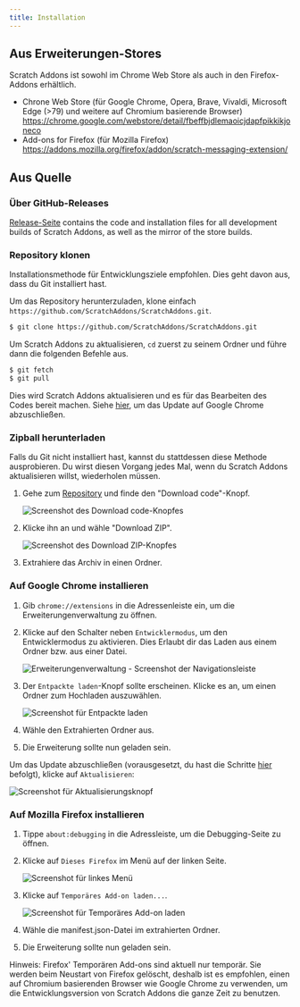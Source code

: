 ```yaml
---
title: Installation
---
```


## Aus Erweiterungen-Stores

Scratch Addons ist sowohl im Chrome Web Store als auch in den Firefox-Addons erhältlich.

- Chrone Web Store (für Google Chrome, Opera, Brave, Vivaldi, Microsoft Edge (>79) und weitere auf Chromium basierende Browser)
  https://chrome.google.com/webstore/detail/fbeffbjdlemaoicjdapfpikkikjoneco  
- Add-ons for Firefox (für Mozilla Firefox)  
  https://addons.mozilla.org/firefox/addon/scratch-messaging-extension/  


## Aus Quelle

### Über GitHub-Releases

[Release-Seite](https://github.com/ScratchAddons/ScratchAddons/releases) contains the code and installation files for all development builds of Scratch Addons, as well as the mirror of the store builds.

### Repository klonen

Installationsmethode für Entwicklungsziele empfohlen. Dies geht davon aus, dass du Git installiert hast.

Um das Repository herunterzuladen, klone einfach  `https://github.com/ScratchAddons/ScratchAddons.git`.

```sh
$ git clone https://github.com/ScratchAddons/ScratchAddons.git
```
Um Scratch Addons zu aktualisieren, `cd` zuerst zu seinem Ordner und führe dann die folgenden Befehle aus.

```sh
$ git fetch
$ git pull
```

Dies wird Scratch Addons aktualisieren und es für das Bearbeiten des Codes bereit machen. Siehe [hier](#install-on-google-chrome), um das Update auf Google Chrome abzuschließen.


### Zipball herunterladen

Falls du Git nicht installiert hast, kannst du stattdessen diese Methode ausprobieren. Du wirst diesen Vorgang jedes Mal, wenn du Scratch Addons aktualisieren willst, wiederholen müssen.

1. Gehe zum [Repository](https://github.com/ScratchAddons/ScratchAddons) und finde den  "Download code"-Knopf.

   ![Screenshot des Download code-Knopfes](/assets/img/docs/download-code-button.png)

2. Klicke ihn an und wähle "Download ZIP".

   ![Screenshot des Download ZIP-Knopfes](/assets/img/docs/download-zipball-button.png)

3. Extrahiere das Archiv in einen Ordner.

### Auf Google Chrome installieren

1. Gib `chrome://extensions` in die Adressenleiste ein, um die Erweiterungenverwaltung zu öffnen.

2. Klicke auf den Schalter neben `Entwicklermodus`, um den Entwicklermodus zu aktivieren. Dies Erlaubt dir das Laden aus einem Ordner bzw. aus einer Datei.

   ![Erweiterungenverwaltung - Screenshot der Navigationsleiste](/assets/img/docs/developer-mode-toggle.png)

3. Der `Entpackte laden`-Knopf sollte erscheinen. Klicke es an, um einen Ordner zum Hochladen auszuwählen.

   ![Screenshot für Entpackte laden](/assets/img/docs/load-unpacked-button.png)

4. Wähle den Extrahierten Ordner aus.
5. Die Erweiterung sollte nun geladen sein.

Um das Update abzuschließen (vorausgesetzt, du hast die Schritte [hier](#cloning-the-repository) befolgt), klicke auf `Aktualisieren`:

![Screenshot für Aktualisierungsknopf](/assets/img/docs/update-button.png)


### Auf Mozilla Firefox installieren

1. Tippe `about:debugging` in die Adressleiste, um die Debugging-Seite zu öffnen.

2. Klicke auf `Dieses Firefox` im Menü auf der linken Seite.

   ![Screenshot für linkes Menü](/assets/img/docs/left-hand-menu.png)

4. Klicke auf `Temporäres Add-on laden...`.

   ![Screenshot für Temporäres Add-on laden](/assets/img/docs/load-addon.png)

6. Wähle die manifest.json-Datei im extrahierten Ordner.
7. Die Erweiterung sollte nun geladen sein.

Hinweis: Firefox' Temporären Add-ons sind aktuell nur temporär. Sie werden beim Neustart von Firefox gelöscht, deshalb ist es empfohlen, einen auf Chromium basierenden Browser wie Google Chrome zu verwenden, um die Entwicklungsversion von Scratch Addons die ganze Zeit zu benutzen.

